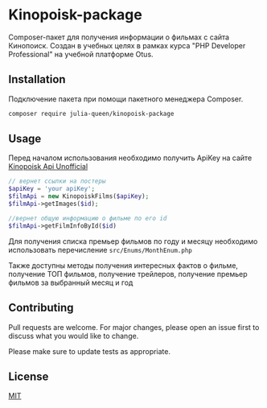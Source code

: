 # Kinopoisk-package

Composer-пакет для получения информации о фильмах с сайта Кинопоиск. 
Создан в учебных целях в рамках курса "PHP Developer Professional" на учебной платформе Otus.

## Installation

Подключение пакета при помощи пакетного менеджера Composer.

```bash
composer require julia-queen/kinopoisk-package
```

## Usage
Перед началом использования необходимо получить ApiKey на сайте [Kinopoisk Api Unofficial](https://kinopoiskapiunofficial.tech/)

```php
// вернет ссылки на постеры
$apiKey = 'your apiKey';
$filmApi = new KinopoiskFilms($apiKey);
$filmApi->getImages($id);

//вернет общую информацию о фильме по его id
$filmApi->getFilmInfoById($id)
```
Для получения списка премьер фильмов по году и месяцу необходимо использовать перечисление ```src/Enums/MonthEnum.php```

Также доступны методы получения интересных фактов о фильме, получение ТОП фильмов, получение трейлеров, получение премьер фильмов за выбранный месяц и год

## Contributing
Pull requests are welcome. For major changes, please open an issue first to discuss what you would like to change.

Please make sure to update tests as appropriate.

## License
[MIT](https://choosealicense.com/licenses/mit/)
